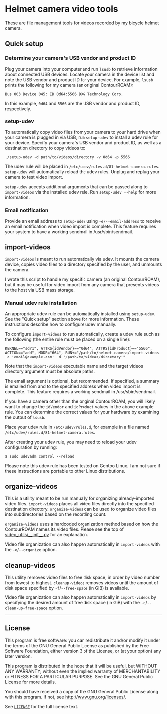# Helmet camera video tools

These are file management tools for videos recorded by my bicycle helmet
camera.

## Quick setup

### Determine your camera's USB vendor and product ID

Plug your camera into your computer and run `lsusb` to retrieve information
about connected USB devices. Locate your camera in the device list and note the
USB vendor and product ID for your device. For example, `lsusb` prints the
following for my camera (an original ContourROAM):

```
Bus 003 Device 045: ID 0d64:5566 DXG Technology Corp.
```

In this example, `0d64` and `5566` are the USB vendor and product ID,
respectively.

### setup-udev

To automatically copy video files from your camera to your hard drive when your
camera is plugged in via USB, run `setup-udev` to install a udev rule for your
device. Specify your camera's USB vendor and product ID, as well as a
destination directory to copy videos to:

```shell
./setup-udev -d path/to/videos/directory -v 0d64 -p 5566
```

The udev rule will be placed in `/etc/udev/rules.d/81-helmet-camera.rules`.
`setup-udev` will automatically reload the udev rules. Unplug and replug your
camera to test video import.

`setup-udev` accepts additional arguments that can be passed along to
`import-videos` via the installed udev rule. Run `setup-udev --help` for more
information.

### Email notification

Provide an email address to `setup-udev` using `-e/--email-address` to receive
an email notification when video import is complete. This feature requires your
system to have a working sendmail in /usr/sbin/sendmail.

## import-videos

`import-videos` is meant to run automatically via udev. It mounts the camera
device, copies video files to a directory specified by the user, and unmounts
the camera.

I wrote this script to handle my specific camera (an original ContourROAM), but
it may be useful for video import from any camera that presents videos to the
host via USB mass storage.

### Manual udev rule installation

An appropriate udev rule can be automatically installed using `setup-udev`. See
the "Quick setup" section above for more information. These instructions
describe how to configure udev manually.

To configure `import-videos` to run automatically, create a udev rule such as
the following (the entire rule must be placed on a single line):

``` KERNEL=="sd?1", ATTRS{idVendor}=="0d64", ATTRS{idProduct}=="5566", ACTION=="add", MODE="664", RUN+="/path/to/helmet-camera/import-videos -e 'email@example.com' -d '/path/to/videos/directory'" ```

Note that the `import-videos` executable name and the target videos directory
argument must be absolute paths.

The email argument is optional, but recommended. If specified, a summary is
emailed from and to the specified address when video import is complete. This
feature requires a working sendmail in /usr/sbin/sendmail.

If you have a camera other than the original ContourROAM, you will likely want
to change the `idVendor` and `idProduct` values in the above example rule. You
can determine the correct values for your hardware by examining the output of
`lsusb`.

Place your udev rule in `/etc/udev/rules.d`, for example in a file named
`/etc/udev/rules.d/81-helmet-camera.rules`.

After creating your udev rule, you may need to reload your udev configuration
by running:

```shell
$ sudo udevadm control --reload
```

Please note this udev rule has been tested on Gentoo Linux. I am not sure if
these instructions are portable to other Linux distributions.

## organize-videos

This is a utility meant to be run manually for organizing already-imported
video files. `import-videos` places all video files directly into the
specified destination directory. `organize-videos` can be used to organize
video files into subdirectories based on the recording count.

`organize-videos` uses a hardcoded organization method based on how the
ContourROAM names its video files. Please see the top of
[video\_utils/\_\_init\_\_.py](/video_utils/__init__.py) for an explanation.

Video file  organization can also happen automatically in `import-videos` with
the `-o`/`--organize` option.

## cleanup-videos

This utility removes video files to free disk space, in order by video number
from lowest to highest. `cleanup-videos` removes videos until the amount of
disk space specified by `-f`/`--free-space` (in GiB) is available.

Video file  organization can also happen automatically in `import-videos` by
specifying the desired amount of free disk space (in GiB) with the
`-c`/`--clean-up-free-space` option.

----

## License

This program is free software: you can redistribute it and/or modify
it under the terms of the GNU General Public License as published by
the Free Software Foundation, either version 3 of the License, or
(at your option) any later version.

This program is distributed in the hope that it will be useful,
but WITHOUT ANY WARRANTY; without even the implied warranty of
MERCHANTABILITY or FITNESS FOR A PARTICULAR PURPOSE.  See the
GNU General Public License for more details.

You should have received a copy of the GNU General Public License
along with this program.  If not, see <http://www.gnu.org/licenses/>.

See [`LICENSE`](/LICENSE) for the full license text.
